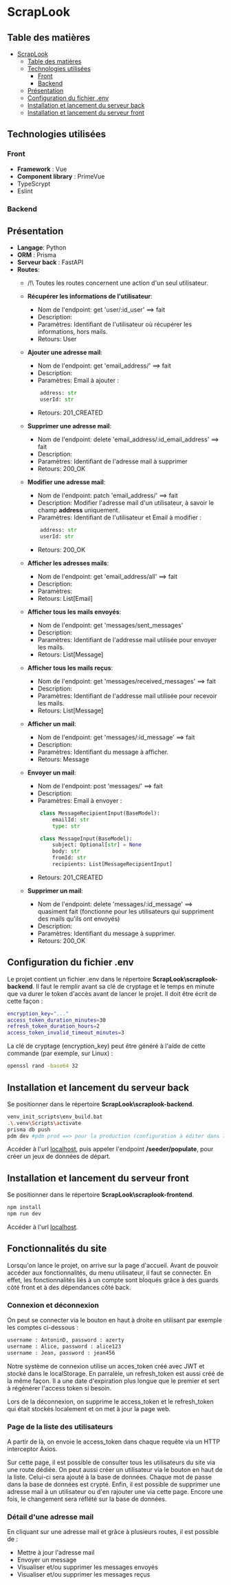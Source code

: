 # ScrapLook

## Table des matières

* [ScrapLook](#scraplook)
  * [Table des matières](#table-des-matières)
  * [Technologies utilisées](#technologies-utilisées-)
    * [Front](#front)
    * [Backend](#backend)
  * [Présentation](#présentation)
  * [Configuration du fichier .env ](#configuration-du-fichier-env )
  * [Installation et lancement du serveur back](#installation-et-lancement-du-serveur-back)
  * [Installation et lancement du serveur front](#installation-et-lancement-du-serveur-front)

## Technologies utilisées 

### Front

- **Framework** : Vue
- **Component library** : PrimeVue
- TypeScrypt
- Eslint

### Backend

## Présentation

- **Langage**: Python
- **ORM** : Prisma
- **Serveur back** : FastAPI
- **Routes**: 
    - /!\ Toutes les routes concernent une action d'un seul utilisateur.

    - **Récupérer les informations de l'utilisateur**:
        - Nom de l'endpoint: get 'user/:id_user' ==> fait
        - Description:
        - Paramètres: Identifiant de l'utilisateur où récupérer les informations, hors mails.
        - Retours: User

    - **Ajouter une adresse mail**: 
        - Nom de l'endpoint: get 'email_address/' ==> fait
        - Description:
        - Paramètres: Email à ajouter :
        ```py
            address: str
            userId: str
        ```
        - Retours: 201_CREATED

    - **Supprimer une adresse mail**:
        - Nom de l'endpoint: delete 'email_address/:id_email_address' ==> fait
        - Description: 
        - Paramètres: Identifiant de l'adresse mail à supprimer
        - Retours: 200_OK

    - **Modifier une adresse mail**:
        - Nom de l'endpoint: patch 'email_address/' ==> fait
        - Description: Modifier l'adresse mail d'un utilisateur, à savoir le champ **address** uniquement.
        - Paramètres: Identifiant de l'utilisateur et Email à modifier :
        ```py
            address: str
            userId: str
        ```
        - Retours: 200_OK

    - **Afficher les adresses mails**:
        - Nom de l'endpoint: get 'email_address/all' ==> fait
        - Description: 
        - Paramètres: 
        - Retours: List[Email]

    - **Afficher tous les mails envoyés**:
        - Nom de l'endpoint: get 'messages/sent_messages'
        - Description: 
        - Paramètres: Identifiant de l'addresse mail utilisée pour envoyer les mails.
        - Retours: List[Message]

    - **Afficher tous les mails reçus**:
        - Nom de l'endpoint: get 'messages/received_messages' ==> fait
        - Description: 
        - Paramètres: Identifiant de l'addresse mail utilisée pour recevoir les mails.
        - Retours:  List[Message]

    - **Afficher un mail**:
        - Nom de l'endpoint: get 'messages/:id_message' ==> fait
        - Description: 
        - Paramètres: Identifiant du message à afficher.
        - Retours: Message

    - **Envoyer un mail**:
        - Nom de l'endpoint: post 'messages/' ==> fait
        - Description: 
        - Paramètres: Email à envoyer :
        ```py
            class MessageRecipientInput(BaseModel):
                emailId: str
                type: str

            class MessageInput(BaseModel):
                subject: Optional[str] = None
                body: str
                fromId: str
                recipients: List[MessageRecipientInput]
        ```
        - Retours: 201_CREATED

    - **Supprimer un mail**:
        - Nom de l'endpoint: delete 'messages/:id_message' ==> quasiment fait (fonctionne pour les utilisateurs qui suppriment des mails qu'ils ont envoyés)
        - Description: 
        - Paramètres: Identifiant du message à supprimer.
        - Retours: 200_OK

## Configuration du fichier .env 

Le projet contient un fichier .env dans le répertoire **ScrapLook\scraplook-backend**. 
Il faut le remplir avant sa clé de cryptage et le temps en minute que va durer le token d'accès avant de lancer le projet. 
Il doit être écrit de cette façon : 
```bash
encryption_key="..."
access_token_duration_minutes=30
refresh_token_duration_hours=2
access_token_invalid_timeout_minutes=3
```
La clé de cryptage (encryption_key) peut être généré à l'aide de cette commande (par exemple, sur Linux) : 
```bash
openssl rand -base64 32
```

## Installation et lancement du serveur back

Se positionner dans le répertoire **ScrapLook\scraplook-backend**.

```bash
venv_init_scripts\env_build.bat
.\.venv\Scripts\activate
prisma db push
pdm dev #pdm prod ==> pour la production (configuration à éditer dans le fichier 'pyproject.toml')
```

Accéder à l'url <a href="http://127.0.0.1:8000/docs">localhost</a>, puis appeler l'endpoint **/seeder/populate**, pour créer un jeux de données de départ.

## Installation et lancement du serveur front

Se positionner dans le répertoire **ScrapLook\scraplook-frontend**.

```bash
npm install
npm run dev
```

Accéder à l'url <a href="http://127.0.0.1:5173/">localhost</a>. 


## Fonctionnalités du site 

Lorsqu'on lance le projet, on arrive sur la page d'accueil. Avant de pouvoir accéder aux fonctionnalités, du menu utilisateur, il faut se connecter. En effet, les fonctionnalités liés à un compte sont bloqués grâce à des guards côté front et à des dépendances côté back. 

### Connexion et déconnexion 

On peut se connecter via le bouton en haut à droite en utilisant par exemple les comptes ci-dessous : 

```bash
username : AntoninD, password : azerty
username : Alice, password : alice123
username : Jean, password : jean456
```

Notre système de connexion utilise un acces_token créé avec JWT et stocké dans le localStorage. En parralèle, un refresh_token est aussi créé de la même façon. Il a une date d'expiration plus longue que le premier et sert à régénérer l'access token si besoin. 

Lors de la déconnexion, on supprime le access_token et le refresh_token qui était stockés localement et on met à jour la page web. 

### Page de la liste des utilisateurs

A partir de là, on envoie le access_token dans chaque requête via un HTTP interceptor Axios. 

Sur cette page, il est possible de consulter tous les utilisateurs du site via une route dédiée. 
On peut aussi créer un utilisateur via le bouton en haut de la liste. Celui-ci sera ajouté à la base de données. Chaque mot de passe dans la base de données est crypté. 
Enfin, il est possible de supprimer une adresse mail à un utilisateur ou d'en rajouter une via cette page. Encore une fois, le changement sera réflété sur la base de données. 

### Détail d'une adresse mail

En cliquant sur une adresse mail et grâce à plusieurs routes, il est possible de : 

- Mettre à jour l'adresse mail 
- Envoyer un message 
- Visualiser et/ou supprimer les messages envoyés 
- Visualiser et/ou supprimer les messages reçus  